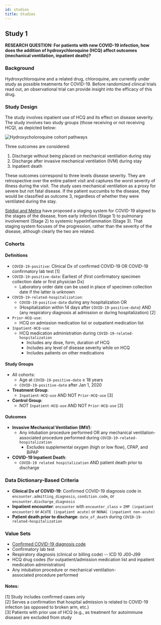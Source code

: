 ```yaml
---
id: studies
title: Studies
---
```


## Study 1

**RESEARCH QUESTION: For patients with new COVID-19 infection, how does the addition of hydroxychloroquine (HCQ) affect outcomes (mechanical ventilation, inpatient death)?**

### Background

Hydroxychloroquine and a related drug, chloroquine, are currently under study as possible treatments for COVID-19. Before randomized clinical trials read out, an observational trial can provide insight into the efficacy of this drug.

### Study Design

The study involves inpatient use of HCQ and its effect on disease severity. The study involves two study groups (those receiving or not receiving HCQ), as depicted below:

![Hydroxycholoroquine cohort pathways](hydroxy_cohorts.png)

Three outcomes are considered:

1. Discharge without being placed on mechanical ventilation during stay
2. Discharge after invasive mechanical ventilation (IVM) during stay
3. Inpatient death

These outcomes correspond to three levels disease severity. They are retrospective over the entire patient visit and captures the worst severity of illness during the visit. The study uses mechanical ventilation as a proxy for severe but not fatal disease. If the patient succumbs to the disease, they would be classified as outcome 3, regardless of whether they were ventilated during the stay.

[Siddiqi and Mehra](https://www.ncbi.nlm.nih.gov/pmc/articles/PMC7118652/) have proposed a staging system for COVID-19 aligned to the stages of the disease, from early infection (Stage 1) to pulmonary involvement (Stage 2) to systemic hyperinflammation (Stage 3). That staging system focuses of the progression, rather than the severity of the disease, although clearly the two are related.

### Cohorts

#### Definitions

* `COVID-19-positive`: Clinical Dx of confirmed COVID-19 OR COVID-19 confirmatory lab test [1]
* `COVID-19-positive-date`: Earliest of (first confirmatory specimen collection date or first physician Dx)
  * Laboratory order date can be used in place of specimen collection date if the latter is unknown
* `COVID-19-related-hospitalization`:
  * `COVID-19-positive-date` during any hospitalization OR
  * (Hospitalization within 14 days after `COVID-19-positive-date`) AND (any respiratory diagnosis at admission or during hospitalization) [2]
* `Prior-HCQ-use`:
  * HCQ on admission medication list or outpatient medication list
* `Inpatient-HCQ-use`:
  * HCQ medication administration during `COVID-19-related-hospitalization`
    * Includes any dose, form, duration of HCQ
    * Includes any level of disease severity while on HCQ
    * Includes patients on other medications

#### Study Groups

* All cohorts:
  * Age at `COVID-19-positive-date` ≥ 18 years
  * `COVID-19-positive-date` after Jan 1, 2020
* **Treatment Group**:
  * `Inpatient-HCQ-use` AND NOT `Prior-HCQ-use` [3]
* **Control Group**:
  * NOT `Inpatient-HCQ-use` AND NOT `Prior-HCQ-use` [3]

#### Outcomes

* **Invasive Mechanical Ventilation (IMV)**:
  * Any intubation procedure performed OR any mechanical ventilation-associated procedure performed during `COVID-19-related-hospitalization`
    * Excludes supplemental oxygen (high or low flow), CPAP, and BiPAP
* **COVID-19 Inpatient Death**:
  * `COVID-19 related hospitalization` AND patient death prior to discharge

### Data Dictionary-Based Criteria

* **Clinical Dx of COVID-19**: Confirmed COVID-19 diagnosis code in `encounter.admitting_diagnosis`, `condition.code`, or `encounter.discharge_diagnosis`
* **Inpatient encounter**:  `encounter` with `encounter_class` = `IMP (inpatient encounter)` or `ACUTE (inpatient acute)` or `NONAC (inpatient non-acute)`
* **Patient death prior to discharge**: `date_of_death` during `COVID-19-related-hospitalization`

### Value Sets

* [Confirmed COVID-19 diagnosis code](https://vsac.nlm.nih.gov/valueset/2.16.840.1.113762.1.4.1032.117/definition)
* Confirmatory lab test
* Respiratory diagnosis (clinical or billing code) -- ICD 10 J00-J99
* HCQ drug codes (for outpatient/admission medication list and inpatient medication administration)
* Any intubation procedure or mechanical ventilation-associated procedure performed

#### Notes:

[1] Study includes confirmed cases only<br/>
[2] Serves a confirmation that hospital admission is related to COVID-19 infection (as opposed to broken arm, etc.)<br/>
[3] Patients with prior use of HCQ (e.g., as treatment for autoimmune disease) are excluded from study

